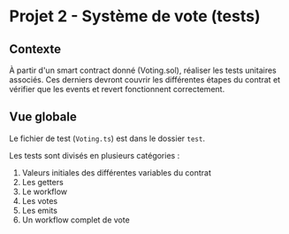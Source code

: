 # Projet 2 - Système de vote (tests)

## Contexte

À partir d'un smart contract donné (Voting.sol), réaliser les tests unitaires associés. Ces derniers devront couvrir les différentes étapes du contrat et vérifier que les events et revert fonctionnent correctement.

## Vue globale

Le fichier de test (```Voting.ts```) est dans le dossier ```test```.

Les tests sont divisés en plusieurs catégories :
1. Valeurs initiales des différentes variables du contrat
2. Les getters
3. Le workflow
4. Les votes
5. Les emits
6. Un workflow complet de vote